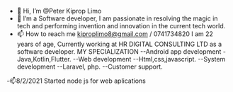 - 👋 Hi, I’m @Peter Kiprop Limo
- 👀 I’m a Software developer, I am passionate in resolving the magic in tech and performing invention and innovation in the current tech world.
- 📫 How to reach me kiproplimo8@gmail.com / 0741734820
I am 22 years of age,  Currently working at HR DIGITAL CONSULTING LTD as a software developer.
MY SPECIALIZATION
--Android app development - Java,Kotlin,Flutter.
--Web development --Html,css,javascript.
--System development --Laravel, php.
--Customer support.
<!---
peterlimo/peterlimo is a ✨ special ✨ repository because its `README.md` (this file) appears on your GitHub profile.
You can click the Preview link to take a look at your changes.
--->
-📫8/2/2021 Started node js for web aplications
